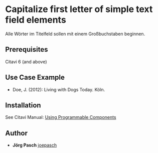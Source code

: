 # Capitalize first letter of simple text field elements
Alle Wörter im Titelfeld sollen mit einem Großbuchstaben beginnen.

## Prerequisites
Citavi 6 (and above)

## Use Case Example 

- Doe, J. (2012): Living with Dogs Today. Köln.

## Installation
See Citavi Manual: [Using Programmable Components](https://www.citavi.com/programmable_components)

## Author
* **Jörg Pasch** [joepasch](https://github.com/joepasch)
